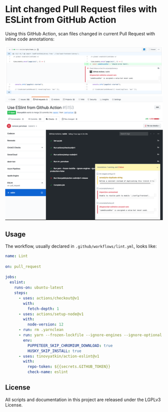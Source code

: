 # Lint changed Pull Request files with ESLint from GitHub Action

Using this GitHub Action, scan files changed in current Pull Request with inline code annotations:

<img src="./images/annotations.png">

<img src="./images/check.png">

## Usage

The workflow, usually declared in `.github/workflows/lint.yml`, looks like:

```yml
name: Lint

on: pull_request

jobs:
  eslint:
    runs-on: ubuntu-latest
    steps:
      - uses: actions/checkout@v1
        with:
          fetch-depth: 1
      - uses: actions/setup-node@v1
        with:
          node-version: 12
      - run: rm .yarnclean
      - run: yarn --frozen-lockfile --ignore-engines --ignore-optional --no-bin-links --non-interactive --silent --ignore-scripts --production=false
        env:
          PUPPETEER_SKIP_CHROMIUM_DOWNLOAD: true
          HUSKY_SKIP_INSTALL: true
      - uses: tinovyatkin/action-eslint@v1
        with:
          repo-token: ${{secrets.GITHUB_TOKEN}}
          check-name: eslint
```

## License

All scripts and documentation in this project are released under the LGPLv3 License.
